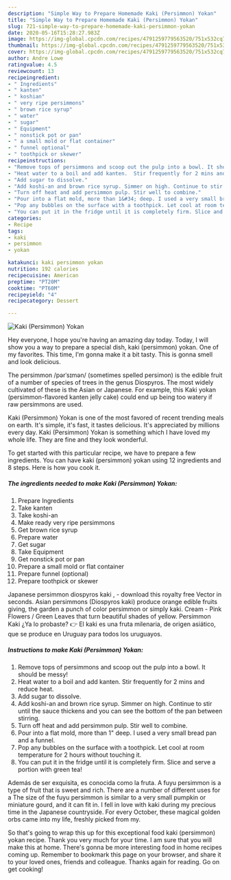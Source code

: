 ```yaml
---
description: "Simple Way to Prepare Homemade Kaki (Persimmon) Yokan"
title: "Simple Way to Prepare Homemade Kaki (Persimmon) Yokan"
slug: 721-simple-way-to-prepare-homemade-kaki-persimmon-yokan
date: 2020-05-16T15:28:27.983Z
image: https://img-global.cpcdn.com/recipes/4791259779563520/751x532cq70/kaki-persimmon-yokan-recipe-main-photo.jpg
thumbnail: https://img-global.cpcdn.com/recipes/4791259779563520/751x532cq70/kaki-persimmon-yokan-recipe-main-photo.jpg
cover: https://img-global.cpcdn.com/recipes/4791259779563520/751x532cq70/kaki-persimmon-yokan-recipe-main-photo.jpg
author: Andre Lowe
ratingvalue: 4.5
reviewcount: 13
recipeingredient:
- " Ingredients"
- " kanten"
- " koshian"
- " very ripe persimmons"
- " brown rice syrup"
- " water"
- " sugar"
- " Equipment"
- " nonstick pot or pan"
- " a small mold or flat container"
- " funnel optional"
- " toothpick or skewer"
recipeinstructions:
- "Remove tops of persimmons and scoop out the pulp into a bowl. It should be messy!"
- "Heat water to a boil and add kanten.  Stir frequently for 2 mins and reduce heat."
- "Add sugar to dissolve."
- "Add koshi-an and brown rice syrup. Simmer on high. Continue to stir until the sauce thickens and you can see the bottom of the pan between stirring."
- "Turn off heat and add persimmon pulp. Stir well to combine."
- "Pour into a flat mold, more than 1&#34; deep. I used a very small bread pan and a funnel."
- "Pop any bubbles on the surface with a toothpick. Let cool at room temperature for 2 hours without touching it."
- "You can put it in the fridge until it is completely firm. Slice and serve a portion with green tea!"
categories:
- Recipe
tags:
- kaki
- persimmon
- yokan

katakunci: kaki persimmon yokan 
nutrition: 192 calories
recipecuisine: American
preptime: "PT20M"
cooktime: "PT60M"
recipeyield: "4"
recipecategory: Dessert

---
```



![Kaki (Persimmon) Yokan](https://img-global.cpcdn.com/recipes/4791259779563520/751x532cq70/kaki-persimmon-yokan-recipe-main-photo.jpg)

Hey everyone, I hope you're having an amazing day today. Today, I will show you a way to prepare a special dish, kaki (persimmon) yokan. One of my favorites. This time, I'm gonna make it a bit tasty. This is gonna smell and look delicious.

The persimmon /pərˈsɪmən/ (sometimes spelled persimon) is the edible fruit of a number of species of trees in the genus Diospyros. The most widely cultivated of these is the Asian or Japanese. For example, this Kaki yokan (persimmon-flavored kanten jelly cake) could end up being too watery if raw persimmons are used.

Kaki (Persimmon) Yokan is one of the most favored of recent trending meals on earth. It's simple, it's fast, it tastes delicious. It's appreciated by millions every day. Kaki (Persimmon) Yokan is something which I have loved my whole life. They are fine and they look wonderful.


To get started with this particular recipe, we have to prepare a few ingredients. You can have kaki (persimmon) yokan using 12 ingredients and 8 steps. Here is how you cook it.

<!--inarticleads1-->

##### The ingredients needed to make Kaki (Persimmon) Yokan:

1. Prepare  Ingredients
1. Take  kanten
1. Take  koshi-an
1. Make ready  very ripe persimmons
1. Get  brown rice syrup
1. Prepare  water
1. Get  sugar
1. Take  Equipment
1. Get  nonstick pot or pan
1. Prepare  a small mold or flat container
1. Prepare  funnel (optional)
1. Prepare  toothpick or skewer


Japanese persimmon diospyros kaki , - download this royalty free Vector in seconds. Asian persimmons (Diospyros kaki) produce orange edible fruits giving, the garden a punch of color persimmon or simply kaki. Cream - Pink Flowers / Green Leaves that turn beautiful shades of yellow. Persimmon Kaki ¿Ya lo probaste? 👉 El kaki es una fruta milenaria, de origen asiático, que se produce en Uruguay para todos los uruguayos. 

<!--inarticleads2-->

##### Instructions to make Kaki (Persimmon) Yokan:

1. Remove tops of persimmons and scoop out the pulp into a bowl. It should be messy!
1. Heat water to a boil and add kanten.  Stir frequently for 2 mins and reduce heat.
1. Add sugar to dissolve.
1. Add koshi-an and brown rice syrup. Simmer on high. Continue to stir until the sauce thickens and you can see the bottom of the pan between stirring.
1. Turn off heat and add persimmon pulp. Stir well to combine.
1. Pour into a flat mold, more than 1&#34; deep. I used a very small bread pan and a funnel.
1. Pop any bubbles on the surface with a toothpick. Let cool at room temperature for 2 hours without touching it.
1. You can put it in the fridge until it is completely firm. Slice and serve a portion with green tea!


Además de ser exquisita, es conocida como la fruta. A fuyu persimmon is a type of fruit that is sweet and rich. There are a number of different uses for a The size of the fuyu persimmon is similar to a very small pumpkin or miniature gourd, and it can fit in. I fell in love with kaki during my precious time in the Japanese countryside. For every October, these magical golden orbs came into my life, freshly picked from my. 

So that's going to wrap this up for this exceptional food kaki (persimmon) yokan recipe. Thank you very much for your time. I am sure that you will make this at home. There's gonna be more interesting food in home recipes coming up. Remember to bookmark this page on your browser, and share it to your loved ones, friends and colleague. Thanks again for reading. Go on get cooking!
